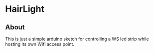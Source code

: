 # HairLight

## About
This is just a simple arduino sketch for controlling a WS led strip while hosting its own Wifi access point.
